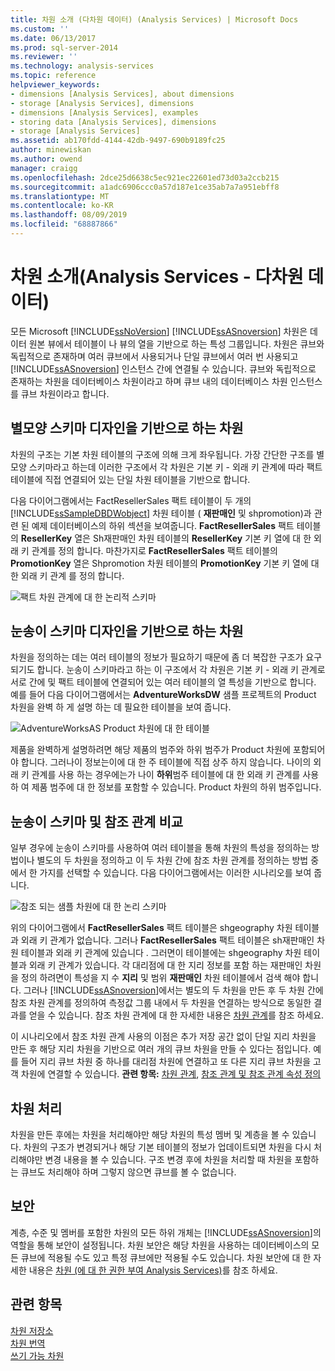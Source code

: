 ```yaml
---
title: 차원 소개 (다차원 데이터) (Analysis Services) | Microsoft Docs
ms.custom: ''
ms.date: 06/13/2017
ms.prod: sql-server-2014
ms.reviewer: ''
ms.technology: analysis-services
ms.topic: reference
helpviewer_keywords:
- dimensions [Analysis Services], about dimensions
- storage [Analysis Services], dimensions
- dimensions [Analysis Services], examples
- storing data [Analysis Services], dimensions
- storage [Analysis Services]
ms.assetid: ab170fdd-4144-42db-9497-690b9189fc25
author: minewiskan
ms.author: owend
manager: craigg
ms.openlocfilehash: 2dce25d6638c5ec921ec22601ed73d03a2ccb215
ms.sourcegitcommit: a1adc6906ccc0a57d187e1ce35ab7a7a951ebff8
ms.translationtype: MT
ms.contentlocale: ko-KR
ms.lasthandoff: 08/09/2019
ms.locfileid: "68887866"
---
```

# <a name="introduction-to-dimensions-analysis-services---multidimensional-data"></a>차원 소개(Analysis Services - 다차원 데이터)
  모든 Microsoft [!INCLUDE[ssNoVersion](../../includes/ssnoversion-md.md)] [!INCLUDE[ssASnoversion](../../includes/ssasnoversion-md.md)] 차원은 데이터 원본 뷰에서 테이블이 나 뷰의 열을 기반으로 하는 특성 그룹입니다. 차원은 큐브와 독립적으로 존재하며 여러 큐브에서 사용되거나 단일 큐브에서 여러 번 사용되고 [!INCLUDE[ssASnoversion](../../includes/ssasnoversion-md.md)] 인스턴스 간에 연결될 수 있습니다. 큐브와 독립적으로 존재하는 차원을 데이터베이스 차원이라고 하며 큐브 내의 데이터베이스 차원 인스턴스를 큐브 차원이라고 합니다.  
  
## <a name="dimension-based-on-a-star-schema-design"></a>별모양 스키마 디자인을 기반으로 하는 차원  
 차원의 구조는 기본 차원 테이블의 구조에 의해 크게 좌우됩니다. 가장 간단한 구조를 별모양 스키마라고 하는데 이러한 구조에서 각 차원은 기본 키 - 외래 키 관계에 따라 팩트 테이블에 직접 연결되어 있는 단일 차원 테이블을 기반으로 합니다.  
  
 다음 다이어그램에서는 FactResellerSales 팩트 테이블이 두 개의 [!INCLUDE[ssSampleDBDWobject](../../includes/sssampledbdwobject-md.md)] 차원 테이블 ( **재판매인** 및 shpromotion)과 관련 된 예제 데이터베이스의 하위 섹션을 보여줍니다. **FactResellerSales** 팩트 테이블의 **ResellerKey** 열은 Sh재판매인 차원 테이블의 **ResellerKey** 기본 키 열에 대 한 외래 키 관계를 정의 합니다. 마찬가지로 **FactResellerSales** 팩트 테이블의 **PromotionKey** 열은 Shpromotion 차원 테이블의 **PromotionKey** 기본 키 열에 대 한 외래 키 관계 를 정의 합니다.  
  
 ![팩트 차원 관계에 대 한 논리적 스키마](https://docs.microsoft.com/analysis-services/analysis-services/dev-guide/media/dimfactrelationship.gif "팩트 차원 관계에 대 한 논리적 스키마")  
  
## <a name="dimension-based-on-a-snowflake-schema-design"></a>눈송이 스키마 디자인을 기반으로 하는 차원  
 차원을 정의하는 데는 여러 테이블의 정보가 필요하기 때문에 좀 더 복잡한 구조가 요구되기도 합니다. 눈송이 스키마라고 하는 이 구조에서 각 차원은 기본 키 - 외래 키 관계로 서로 간에 및 팩트 테이블에 연결되어 있는 여러 테이블의 열 특성을 기반으로 합니다. 예를 들어 다음 다이어그램에서는 **AdventureWorksDW** 샘플 프로젝트의 Product 차원을 완벽 하 게 설명 하는 데 필요한 테이블을 보여 줍니다.  
  
 ![AdventureWorksAS Product 차원에 대 한 테이블](https://docs.microsoft.com/analysis-services/analysis-services/dev-guide/media/dimproduct.gif "AdventureWorksAS Product 차원에 대 한 테이블")  
  
 제품을 완벽하게 설명하려면 해당 제품의 범주와 하위 범주가 Product 차원에 포함되어야 합니다. 그러나이 정보는이에 대 한 주 테이블에 직접 상주 하지 않습니다. 나이의 외래 키 관계를 사용 하는 경우에는가 나이 **하위**범주 테이블에 대 한 외래 키 관계를 사용 하 여 제품 범주에 대 한 정보를 포함할 수 있습니다. Product 차원의 하위 범주입니다.  
  
## <a name="snowflake-schema-versus-reference-relationship"></a>눈송이 스키마 및 참조 관계 비교  
 일부 경우에 눈송이 스키마를 사용하여 여러 테이블을 통해 차원의 특성을 정의하는 방법이나 별도의 두 차원을 정의하고 이 두 차원 간에 참조 차원 관계를 정의하는 방법 중에서 한 가지를 선택할 수 있습니다. 다음 다이어그램에서는 이러한 시나리오를 보여 줍니다.  
  
 ![참조 되는 샘플 차원에 대 한 논리 스키마](https://docs.microsoft.com/analysis-services/analysis-services/dev-guide/media/dimindirect.gif "참조 되는 샘플 차원에 대 한 논리 스키마")  
  
 위의 다이어그램에서 **FactResellerSales** 팩트 테이블은 shgeography 차원 테이블과 외래 키 관계가 없습니다. 그러나 **FactResellerSales** 팩트 테이블은 sh재판매인 차원 테이블과 외래 키 관계에 있습니다 . 그러면이 테이블에는 shgeography 차원 테이블과 외래 키 관계가 있습니다. 각 대리점에 대 한 지리 정보를 포함 하는 재판매인 차원을 정의 하려면이 특성을 지 수 **지리** 및 범위 **재판매인** 차원 테이블에서 검색 해야 합니다. 그러나 [!INCLUDE[ssASnoversion](../../includes/ssasnoversion-md.md)]에서는 별도의 두 차원을 만든 후 두 차원 간에 참조 차원 관계를 정의하여 측정값 그룹 내에서 두 차원을 연결하는 방식으로 동일한 결과를 얻을 수 있습니다. 참조 차원 관계에 대 한 자세한 내용은 [차원 관계](../multidimensional-models-olap-logical-cube-objects/dimension-relationships.md)를 참조 하세요.  
  
 이 시나리오에서 참조 차원 관계 사용의 이점은 추가 저장 공간 없이 단일 지리 차원을 만든 후 해당 지리 차원을 기반으로 여러 개의 큐브 차원을 만들 수 있다는 점입니다. 예를 들어 지리 큐브 차원 중 하나를 대리점 차원에 연결하고 또 다른 지리 큐브 차원을 고객 차원에 연결할 수 있습니다. **관련 항목:** [차원 관계](../multidimensional-models-olap-logical-cube-objects/dimension-relationships.md), [참조 관계 및 참조 관계 속성 정의](../multidimensional-models/define-a-referenced-relationship-and-referenced-relationship-properties.md)  
  
## <a name="processing-a-dimension"></a>차원 처리  
 차원을 만든 후에는 차원을 처리해야만 해당 차원의 특성 멤버 및 계층을 볼 수 있습니다. 차원의 구조가 변경되거나 해당 기본 테이블의 정보가 업데이트되면 차원을 다시 처리해야만 변경 내용을 볼 수 있습니다. 구조 변경 후에 차원을 처리할 때 차원을 포함하는 큐브도 처리해야 하며 그렇지 않으면 큐브를 볼 수 없습니다.  
  
## <a name="security"></a>보안  
 계층, 수준 및 멤버를 포함한 차원의 모든 하위 개체는 [!INCLUDE[ssASnoversion](../../includes/ssasnoversion-md.md)]의 역할을 통해 보안이 설정됩니다. 차원 보안은 해당 차원을 사용하는 데이터베이스의 모든 큐브에 적용될 수도 있고 특정 큐브에만 적용될 수도 있습니다. 차원 보안에 대 한 자세한 내용은 [차원 &#40;에 대 한 권한 부여 Analysis Services&#41;](../multidimensional-models/grant-permissions-on-a-dimension-analysis-services.md)를 참조 하세요.  
  
## <a name="see-also"></a>관련 항목  
 [차원 저장소](../multidimensional-models-olap-logical-dimension-objects/dimensions-storage.md)   
 [차원 번역](../multidimensional-models-olap-logical-dimension-objects/dimension-translations.md)   
 [쓰기 가능 차원](../multidimensional-models-olap-logical-dimension-objects/write-enabled-dimensions.md)  
  
  
